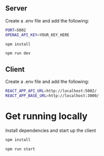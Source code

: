 ## Server

Create a .env file and add the following:

```bash
PORT=5002
OPENAI_API_KEY=YOUR_KEY_HERE

```

```bash
npm install

npm run dev
```

## Client

Create a .env file and add the following:

```bash
REACT_APP_API_URL=http://localhost:5002/
REACT_APP_BASE_URL=http://localhost:3000/
```

# Get running locally

Install dependencies and start up the client

```bash
npm install

npm run start
```
